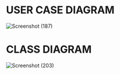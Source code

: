 # USER CASE DIAGRAM
![Screenshot (187)](https://user-images.githubusercontent.com/86046024/130455084-12e5b145-b175-4a82-bd1e-786d6d944269.png)
# CLASS DIAGRAM
![Screenshot (203)](https://user-images.githubusercontent.com/86046024/130455159-0c3fd5ea-57c5-4132-b8fd-b313ac472124.png)
